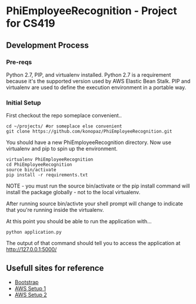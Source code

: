 # PhiEmployeeRecognition - Project for CS419

## Development Process

### Pre-reqs
Python 2.7, PIP, and virtualenv installed. Python 2.7 is a requirement because it's the supported
version used by AWS Elastic Bean Stalk. PIP and virtualenv are used to define the execution
environment in a portable way.

### Initial Setup
First checkout the repo someplace convenient..

    cd ~/projects/ #or someplace else convenient
    git clone https://github.com/konopaz/PhiEmployeeRecognition.git

You should have a new PhiEmployeeRecognition directory. Now use virtualenv and pip to spin up the
environment.

    virtualenv PhiEmployeeRecognition
    cd PhiEmployeeRecognition
    source bin/activate
    pip install -r requirements.txt

NOTE - you must run the source bin/activate or the pip install command will install the package
globally - not to the local virtualenv.

After running source bin/activte your shell prompt will change to indicate that you're running
inside the virtualenv.

At this point you should be able to run the application with...

    python application.py

The output of that command should tell you to access the application at http://127.0.0.1:5000/

## Usefull sites for reference
* [Bootstrap](http://getbootstrap.com/)
* [AWS Setup 1](http://docs.aws.amazon.com/elasticbeanstalk/latest/dg/create-deploy-python-common-steps.html)
* [AWS Setup 2](http://docs.aws.amazon.com/elasticbeanstalk/latest/dg/create-deploy-python-flask.html)
